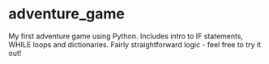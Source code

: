 # adventure_game
My first adventure game using Python. Includes intro to IF statements, WHILE loops and dictionaries.
Fairly straightforward logic - feel free to try it out!
